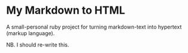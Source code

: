 # My Markdown to HTML
A small-personal ruby project for turning markdown-text into hypertext (markup language).

NB. I should re-write this.
